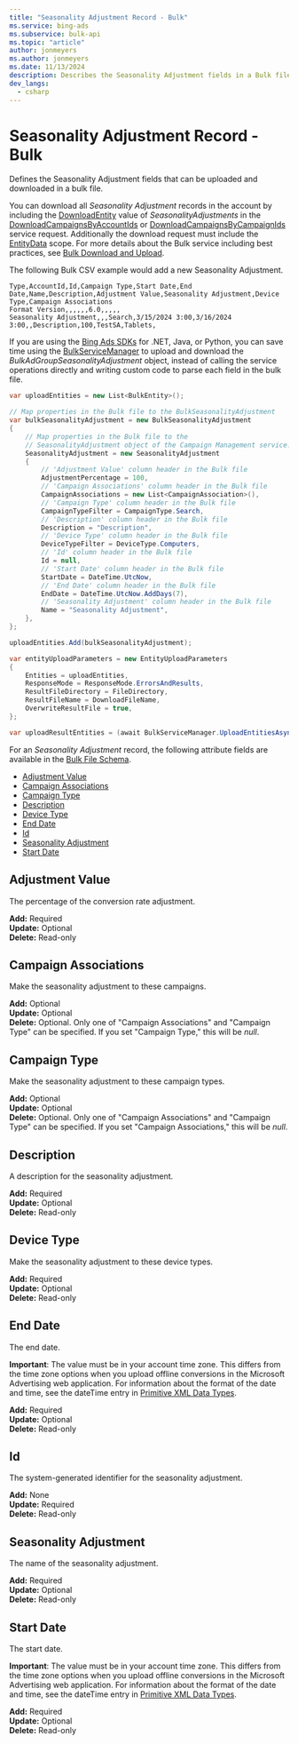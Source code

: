 ```yaml
---
title: "Seasonality Adjustment Record - Bulk"
ms.service: bing-ads
ms.subservice: bulk-api
ms.topic: "article"
author: jonmeyers
ms.author: jonmeyers
ms.date: 11/13/2024
description: Describes the Seasonality Adjustment fields in a Bulk file.
dev_langs:
  - csharp
---
```

# Seasonality Adjustment Record - Bulk

Defines the Seasonality Adjustment fields that can be uploaded and downloaded in a bulk file.

You can download all *Seasonality Adjustment* records in the account by including the [DownloadEntity](downloadentity.md) value of *SeasonalityAdjustments* in the [DownloadCampaignsByAccountIds](downloadcampaignsbyaccountids.md) or [DownloadCampaignsByCampaignIds](downloadcampaignsbycampaignids.md) service request. Additionally the download request must include the [EntityData](datascope.md#entitydata) scope. For more details about the Bulk service including best practices, see [Bulk Download and Upload](../guides/bulk-download-upload.md).

The following Bulk CSV example would add a new Seasonality Adjustment.

```csv
Type,AccountId,Id,Campaign Type,Start Date,End Date,Name,Description,Adjustment Value,Seasonality Adjustment,Device Type,Campaign Associations
Format Version,,,,,,6.0,,,,,
Seasonality Adjustment,,,Search,3/15/2024 3:00,3/16/2024 3:00,,Description,100,TestSA,Tablets,
```

If you are using the [Bing Ads SDKs](../guides/client-libraries.md) for .NET, Java, or Python, you can save time using the [BulkServiceManager](../guides/sdk-bulk-service-manager.md) to upload and download the *BulkAdGroupSeasonalityAdjustment* object, instead of calling the service operations directly and writing custom code to parse each field in the bulk file.

```csharp
var uploadEntities = new List<BulkEntity>();

// Map properties in the Bulk file to the BulkSeasonalityAdjustment
var bulkSeasonalityAdjustment = new BulkSeasonalityAdjustment
{
    // Map properties in the Bulk file to the 
    // SeasonalityAdjustment object of the Campaign Management service.
    SeasonalityAdjustment = new SeasonalityAdjustment
    {
        // 'Adjustment Value' column header in the Bulk file
        AdjustmentPercentage = 100,
        // 'Campaign Associations' column header in the Bulk file
        CampaignAssociations = new List<CampaignAssociation>(),
        // 'Campaign Type' column header in the Bulk file
        CampaignTypeFilter = CampaignType.Search,
        // 'Description' column header in the Bulk file
        Description = "Description",
        // 'Device Type' column header in the Bulk file
        DeviceTypeFilter = DeviceType.Computers,
        // 'Id' column header in the Bulk file
        Id = null,
        // 'Start Date' column header in the Bulk file
        StartDate = DateTime.UtcNow,
        // 'End Date' column header in the Bulk file
        EndDate = DateTime.UtcNow.AddDays(7),
        // 'Seasonality Adjustment' column header in the Bulk file
        Name = "Seasonality Adjustment",
    },
};

uploadEntities.Add(bulkSeasonalityAdjustment);

var entityUploadParameters = new EntityUploadParameters
{
    Entities = uploadEntities,
    ResponseMode = ResponseMode.ErrorsAndResults,
    ResultFileDirectory = FileDirectory,
    ResultFileName = DownloadFileName,
    OverwriteResultFile = true,
};

var uploadResultEntities = (await BulkServiceManager.UploadEntitiesAsync(entityUploadParameters)).ToList();
```

For an *Seasonality Adjustment* record, the following attribute fields are available in the [Bulk File Schema](bulk-file-schema.md).

- [Adjustment Value](#adjustmentvalue)
- [Campaign Associations](#campaignassociations)
- [Campaign Type](#campaigntype)
- [Description](#description)
- [Device Type](#devicetype)
- [End Date](#enddate)
- [Id](#id)
- [Seasonality Adjustment](#seasonalityadjustment)
- [Start Date](#startdate)

## <a name="adjustmentvalue"></a>Adjustment Value

The percentage of the conversion rate adjustment.

**Add:** Required  
**Update:** Optional  
**Delete:** Read-only  

## <a name="campaignassociations"></a>Campaign Associations

Make the seasonality adjustment to these campaigns.

**Add:** Optional  
**Update:** Optional  
**Delete:** Optional. Only one of "Campaign Associations" and "Campaign Type" can be specified. If you set "Campaign Type," this will be *null*.  

## <a name="campaigntype"></a>Campaign Type

Make the seasonality adjustment to these campaign types.

**Add:** Optional  
**Update:** Optional  
**Delete:** Optional. Only one of "Campaign Associations" and "Campaign Type" can be specified. If you set "Campaign Associations," this will be *null*.  

## <a name="description"></a>Description

A description for the seasonality adjustment.

**Add:** Required  
**Update:** Optional  
**Delete:** Read-only  

## <a name="devicetype"></a>Device Type

Make the seasonality adjustment to these device types.

**Add:** Required  
**Update:** Optional  
**Delete:** Read-only  

## <a name="enddate"></a>End Date

The end date.

**Important**: The value must be in your account time zone. This differs from the time zone options when you upload offline conversions in the Microsoft Advertising web application. For information about the format of the date and time, see the dateTime entry in [Primitive XML Data Types](https://go.microsoft.com/fwlink/?linkid=859198).

**Add:** Required  
**Update:** Optional  
**Delete:** Read-only  

## <a name="id"></a>Id

The system-generated identifier for the seasonality adjustment.

**Add:** None  
**Update:** Required  
**Delete:** Read-only  

## <a name="seasonalityadjustment"></a>Seasonality Adjustment

The name of the seasonality adjustment.

**Add:** Required  
**Update:** Optional  
**Delete:** Read-only  

## <a name="startdate"></a>Start Date

The start date.

**Important**: The value must be in your account time zone. This differs from the time zone options when you upload offline conversions in the Microsoft Advertising web application. For information about the format of the date and time, see the dateTime entry in [Primitive XML Data Types](https://go.microsoft.com/fwlink/?linkid=859198).

**Add:** Required  
**Update:** Optional  
**Delete:** Read-only  
